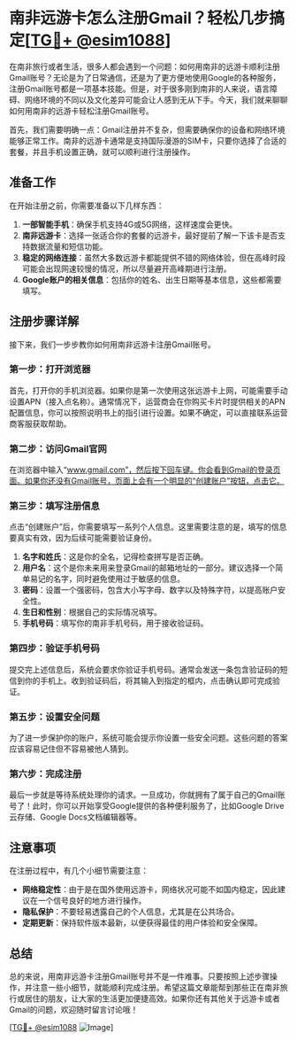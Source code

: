 # 南非远游卡怎么注册Gmail？轻松几步搞定[[TG💪+ @esim1088](https://t.me/s/esim1088)]

在南非旅行或者生活，很多人都会遇到一个问题：如何用南非的远游卡顺利注册Gmail账号？无论是为了日常通信，还是为了更方便地使用Google的各种服务，注册Gmail账号都是一项基本技能。但是，对于很多刚到南非的人来说，语言障碍、网络环境的不同以及文化差异可能会让人感到无从下手。今天，我们就来聊聊如何用南非的远游卡轻松注册Gmail账号。

首先，我们需要明确一点：Gmail注册并不复杂，但需要确保你的设备和网络环境能够正常工作。南非的远游卡通常是支持国际漫游的SIM卡，只要你选择了合适的套餐，并且手机设置正确，就可以顺利进行注册操作。

## 准备工作

在开始注册之前，你需要准备以下几样东西：

1. **一部智能手机**：确保手机支持4G或5G网络，这样速度会更快。
2. **南非远游卡**：选择一张适合你的套餐的远游卡，最好提前了解一下该卡是否支持数据流量和短信功能。
3. **稳定的网络连接**：虽然大多数远游卡都能提供不错的网络体验，但在高峰时段可能会出现网速较慢的情况，所以尽量避开高峰期进行注册。
4. **Google账户的相关信息**：包括你的姓名、出生日期等基本信息，这些都需要填写。

## 注册步骤详解

接下来，我们一步步教你如何用南非远游卡注册Gmail账号。

### 第一步：打开浏览器

首先，打开你的手机浏览器。如果你是第一次使用这张远游卡上网，可能需要手动设置APN（接入点名称）。通常情况下，运营商会在你购买卡片时提供相关的APN配置信息，你可以按照说明书上的指引进行设置。如果不确定，可以直接联系运营商客服获取帮助。

### 第二步：访问Gmail官网

在浏览器中输入“www.gmail.com”，然后按下回车键。你会看到Gmail的登录页面。如果你还没有Gmail账号，页面上会有一个明显的“创建账户”按钮，点击它。

### 第三步：填写注册信息

点击“创建账户”后，你需要填写一系列个人信息。这里需要注意的是，填写的信息要真实有效，因为后续可能需要验证身份。

1. **名字和姓氏**：这是你的全名，记得检查拼写是否正确。
2. **用户名**：这个是你未来用来登录Gmail的邮箱地址的一部分。建议选择一个简单易记的名字，同时避免使用过于敏感的信息。
3. **密码**：设置一个强密码，包含大小写字母、数字以及特殊字符，以提高账户安全性。
4. **生日和性别**：根据自己的实际情况填写。
5. **手机号码**：填写你的南非手机号码，用于接收验证码。

### 第四步：验证手机号码

提交完上述信息后，系统会要求你验证手机号码。通常会发送一条包含验证码的短信到你的手机上。收到验证码后，将其输入到指定的框内，点击确认即可完成验证。

### 第五步：设置安全问题

为了进一步保护你的账户，系统可能会提示你设置一些安全问题。这些问题的答案应该容易记住但不容易被他人猜到。

### 第六步：完成注册

最后一步就是等待系统处理你的请求。一旦成功，你就拥有了属于自己的Gmail账号了！此时，你可以开始享受Google提供的各种便利服务了，比如Google Drive云存储、Google Docs文档编辑器等。

## 注意事项

在注册过程中，有几个小细节需要注意：

- **网络稳定性**：由于是在国外使用远游卡，网络状况可能不如国内稳定，因此建议在一个信号良好的地方进行操作。
- **隐私保护**：不要轻易透露自己的个人信息，尤其是在公共场合。
- **定期更新**：保持软件版本最新，以便获得最佳的用户体验和安全保障。

## 总结

总的来说，用南非远游卡注册Gmail账号并不是一件难事。只要按照上述步骤操作，并注意一些小细节，就能顺利完成注册。希望这篇文章能帮到那些正在南非旅行或居住的朋友，让大家的生活更加便捷高效。如果你还有其他关于远游卡或者Gmail的问题，欢迎随时留言讨论哦！

[[TG💪+ @esim1088](https://t.me/s/esim1088) ![Image](https://i.postimg.cc/4NQfJmqS/Snipaste-2025-05-13-00-14-12.png)]
